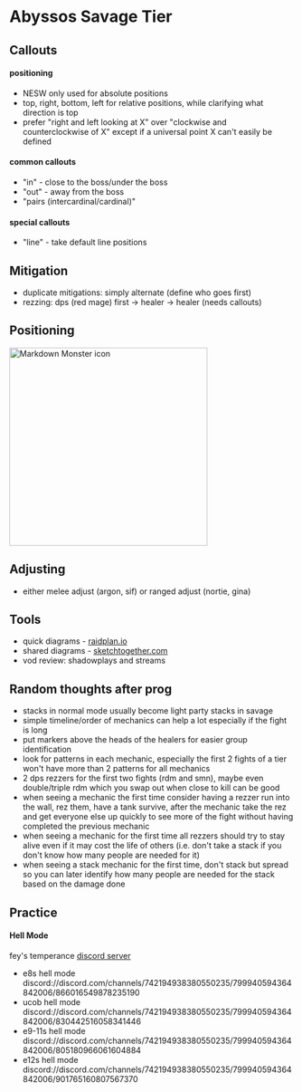 # Abyssos Savage Tier

## Callouts

#### positioning

- NESW only used for absolute positions
- top, right, bottom, left for relative positions, while clarifying what direction is top
- prefer "right and left looking at X" over "clockwise and counterclockwise of X" except if a universal point X can't easily be defined

#### common callouts

- "in" - close to the boss/under the boss
- "out" - away from the boss
- "pairs (intercardinal/cardinal)"

#### special callouts

- "line" - take default line positions

## Mitigation

- duplicate mitigations: simply alternate (define who goes first)
- rezzing: dps (red mage) first -> healer -> healer (needs callouts)

## Positioning

<img src="https://cdn.discordapp.com/attachments/808054490384826385/1013893421376737411/Sketch3.png"
     alt="Markdown Monster icon"
     style="width: 350px;" />

## Adjusting

- either melee adjust (argon, sif) or ranged adjust (nortie, gina)

## Tools

- quick diagrams - [raidplan.io](https://raidplan.io/plan/create?raid=ff.arena)
- shared diagrams - [sketchtogether.com](https://sketchtogether.com/)
- vod review: shadowplays and streams

## Random thoughts after prog

- stacks in normal mode usually become light party stacks in savage
- simple timeline/order of mechanics can help a lot especially if the fight is long
- put markers above the heads of the healers for easier group identification
- look for patterns in each mechanic, especially the first 2 fights of a tier won't have more than 2 patterns for all mechanics
- 2 dps rezzers for the first two fights (rdm and smn), maybe even double/triple rdm which you swap out when close to kill can be good
- when seeing a mechanic the first time consider having a rezzer run into the wall, rez them, have a tank survive, after the mechanic take the rez and get everyone else up quickly to see more of the fight without having completed the previous mechanic
- when seeing a mechanic for the first time all rezzers should try to stay alive even if it may cost the life of others (i.e. don't take a stack if you don't know how many people are needed for it)
- when seeing a stack mechanic for the first time, don't stack but spread so you can later identify how many people are needed for the stack based on the damage done

## Practice

#### Hell Mode

fey's temperance [discord server](https://discord.gg/feys-temperance)

- e8s hell mode  
  discord://discord.com/channels/742194938380550235/799940594364842006/866016549878235190
- ucob hell mode  
  discord://discord.com/channels/742194938380550235/799940594364842006/830442516058341446
- e9-11s hell mode  
  discord://discord.com/channels/742194938380550235/799940594364842006/805180966061604884
- e12s hell mode  
  discord://discord.com/channels/742194938380550235/799940594364842006/901765160807567370
